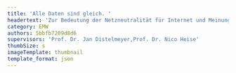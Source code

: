 ```yaml
---
title: 'Alle Daten sind gleich. '
headertext: 'Zur Bedeutung der Netzneutralität für Internet und Meinungsfreiheit'
category: EMW
authors: 5bbfb7209d8d6
supervisors: 'Prof. Dr. Jan Distelmeyer,Prof. Dr. Nico Heise'
thumbSize: s
imageTemplate: thumbnail
template_format: json
---
```


